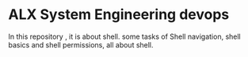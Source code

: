 # ALX System Engineering devops
In this repository , it is about shell.
some tasks of Shell navigation, shell basics and shell permissions, all about shell.
